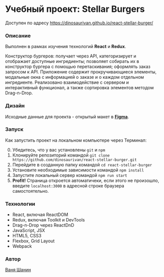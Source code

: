 # Учебный проект: Stellar Burgers 

Доступен по адресу https://dinosaurivan.github.io/react-stellar-burger/

### Описание
Выполнен в рамках изучения технологий **React** и **Redux**.

Конструктор бургеров: получает через API, категоризирует и отображает доступные ингредиенты; позволяет собирать их в конструктор бургера с помощью перетаскивания; оформлять заказ запросом к API. Приложение содержит прокручивающиеся элементы, модальные окна с информацией о заказе и о каждом отдельном ингредиенте. Реализовано взаимодействие с сервером и интерактивный функционал, а также сортировка элементов методом Drag-n-Drop.

### Дизайн

Исходные данные для проекта - открытый макет в **[Figma](https://www.figma.com/file/ocw9a6hNGeAejl4F3G9fp8/React-_-%D0%9F%D1%80%D0%BE%D0%B5%D0%BA%D1%82%D0%BD%D1%8B%D0%B5-%D0%B7%D0%B0%D0%B4%D0%B0%D1%87%D0%B8-(3-%D0%BC%D0%B5%D1%81%D1%8F%D1%86%D0%B0)_external_link?type=design&node-id=0%3A1&mode=design&t=GJk55BTePEigP4Dj-1)**.

### Запуск

Как запустить проект на локальном компьютере через Терминал:

0. Убедитесь, что у вас установлены `git` и `npm`
1. Клонируйте репозиторий командой `git clone https://github.com/dinosaurivan/react-stellar-burger.git`
2. Перейдите в созданную папку командой `cd react-stellar-burger`
3. Установите необходимые зависимости командой `npm install`
8. Запустите локальный сервер командой `npm run start`
9. **Profit!** Страница откроется автоматичеки, если этого не произошло, введите `localhost:3000` в адресной строке браузера самостоятельно.

### Технологии
- React, включая ReactDOM
- Redux, включая Toolkit и DevTools
- Drag-n-Drop через ReactDnD
- JavaScript, JSX
- HTML5, CSS3
- Flexbox, Grid Layout
- Webpack

### Автор
[Ваня Шанин](https://t.me/justicewisdom/)
